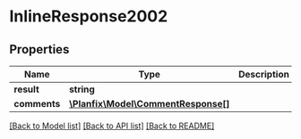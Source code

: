 # InlineResponse2002

## Properties
Name | Type | Description | Notes
------------ | ------------- | ------------- | -------------
**result** | **string** |  | [optional] 
**comments** | [**\Planfix\Model\CommentResponse[]**](CommentResponse.md) |  | [optional] 

[[Back to Model list]](../../README.md#documentation-for-models) [[Back to API list]](../../README.md#documentation-for-api-endpoints) [[Back to README]](../../README.md)

